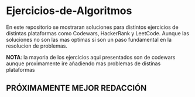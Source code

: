 # Ejercicios-de-Algoritmos

En este repositorio se mostraran soluciones para distintos ejercicios de distintas plataformas como Codewars, HackerRank y LeetCode.
Aunque las soluciones no son las mas optimas si son un paso fundamental en la resolucion de problemas.

**NOTA**: la mayoria de los ejercicios aqui presentados son de codewars aunque proximamente ire añadiendo mas problemas de distinas plataformas

## PRÓXIMAMENTE MEJOR REDACCIÓN 
